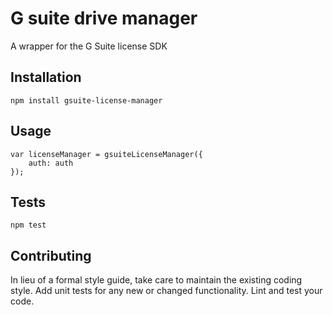 G suite drive manager
=========

A wrapper for the G Suite license SDK

## Installation

  `npm install gsuite-license-manager`

## Usage

    var licenseManager = gsuiteLicenseManager({
        auth: auth
    });

## Tests

  `npm test`

## Contributing

In lieu of a formal style guide, take care to maintain the existing coding style. Add unit tests for any new or changed functionality. Lint and test your code.
